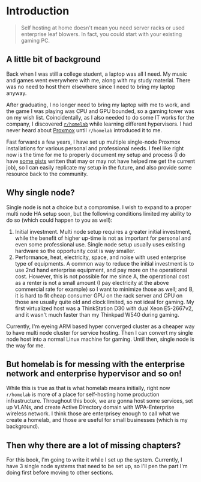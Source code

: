 # Introduction

> Self hosting at home doesn't mean you need server racks or used enterprise leaf blowers. In fact, you could start with your existing gaming PC.

## A little bit of background

Back when I was still a college student, a laptop was all I need. My music and games went everywhere with me, along with my study material. There was no need to host them elsewhere since I need to bring my laptop anyway.

After graduating, I no longer need to bring my laptop with me to work, and the game I was playing was CPU and GPU bounded, so a gaming tower was on my wish list. Coincidentally, as I also needed to do some IT works for the company, I discovered [`r/homelab`](https://www.reddit.com/r/homelab/) while learning different hypervisors. I had never heard about [Proxmox](https://www.proxmox.com/en/) until `r/homelab` introduced it to me.

Fast forwards a few years, I have set up multiple single-node Proxmox installations for various personal and professional needs. I feel like right now is the time for me to properly document my setup and process (I do have [some gists](https://gist.github.com/MakiseKurisu/) written that may or may not have helped me get the current job), so I can easily replicate my setup in the future, and also provide some resource back to the community.

## Why single node?

Single node is not a choice but a compromise. I wish to expand to a proper multi node HA setup soon, but the following conditions limited my ability to do so (which could happen to you as well):

1. Initial investment. Multi node setup requires a greater initial investment, while the benefit of higher up-time is not as important for personal and even some professional use. Single node setup usually uses existing hardware so the opportunity cost is way smaller.
2. Performance, heat, electricity, space, and noise with used enterprise type of equipments. A common way to reduce the initial investment is to use 2nd hand enterprise equipment, and pay more on the operational cost. However, this is not possible for me since A, the operational cost as a renter is not a small amount (I pay electricity at the above commercial rate for example) so I want to minimize those as well; and B, it is hard to fit cheap consumer GPU on the rack server and CPU on those are usually quite old and clock limited, so not ideal for gaming. My first virtualized host was a ThinkStation D30 with dual Xeon E5-2667v2, and it wasn't much faster than my Thinkpad W540 during gaming.

Currently, I'm eyeing ARM based hyper converged cluster as a cheaper way to have multi node cluster for service hosting. Then I can convert my single node host into a normal Linux machine for gaming. Until then, single node is the way for me.

## But homelab is for messing with the enterprise network and enterprise hypervisor and so on!

While this is true as that is what homelab means initially, right now `r/homelab` is more of a place for self-hosting home production infrastructure. Throughout this book, we are gonna host some services, set up VLANs, and create Active Directory domain with WPA-Enterprise wireless network. I think those are enterprisey enough to call what we create a homelab, and those are useful for small businesses (which is my background).

## Then why there are a lot of missing chapters?

For this book, I'm going to write it while I set up the system. Currently, I have 3 single node systems that need to be set up, so I'll pen the part I'm doing first before moving to other sections.